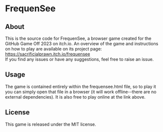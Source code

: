 # FrequenSee
## About
This is the source code for FrequenSee, a browser game created for the GitHub Game Off 2023 on itch.io. An overview of the game and instructions on how to play are available on its project page: https://sacrificialprawn.itch.io/frequensee
<br>If you find any issues or have any suggestions, feel free to raise an issue.
## Usage
The game is contained entirely within the frequensee.html file, so to play it you can simply open that file in a browser (it will work offline--there are no external dependencies). It is also free to play online at the link above.
## License
This game is released under the MIT license.
